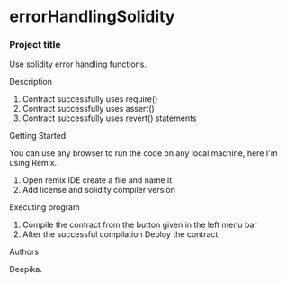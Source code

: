 # errorHandlingSolidity
### Project title  


Use solidity error handling functions.


Description


1. Contract successfully uses require()
2. Contract successfully uses assert()
3. Contract successfully uses revert() statements


Getting Started


You can use any browser to run the code on any local machine, here I'm using Remix.



1. Open remix IDE create a file and name it
2. Add license and solidity compiler version


Executing program
1. Compile the contract from the button given in the left menu bar
2. After the successful compilation Deploy the contract


Authors

Deepika.


